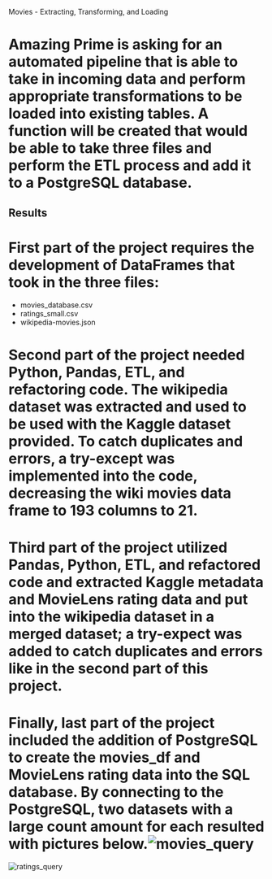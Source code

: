 Movies - Extracting, Transforming, and Loading
# Amazing Prime is asking for an automated pipeline that is able to take in incoming data and perform appropriate transformations to be loaded into existing tables. A function will be created that would be able to take three files and perform the ETL process and add it to a PostgreSQL database.

## Results
# First part of the project requires the development of DataFrames that took in the three files:
* movies_database.csv
* ratings_small.csv
* wikipedia-movies.json

# Second part of the project needed Python, Pandas, ETL, and refactoring code. The wikipedia dataset was extracted and used to be used with the Kaggle dataset provided. To catch duplicates and errors, a try-except was implemented into the code, decreasing the wiki movies data frame to 193 columns to 21.

# Third part of the project utilized Pandas, Python, ETL, and refactored code and extracted Kaggle metadata and MovieLens rating data and put into the wikipedia dataset in a merged dataset; a try-expect was added to catch duplicates and errors like in the second part of this project.

# Finally, last part of the project included the addition of PostgreSQL to create the movies_df and MovieLens rating data into the SQL database. By connecting to the PostgreSQL, two datasets with a large count amount for each resulted with pictures below.![movies_query](https://user-images.githubusercontent.com/102098068/168531763-81da5bd6-b226-42c8-b6da-f05e1d035b97.png)
![ratings_query](https://user-images.githubusercontent.com/102098068/168531765-95476339-28af-4f83-adb3-a773d414841a.png)
